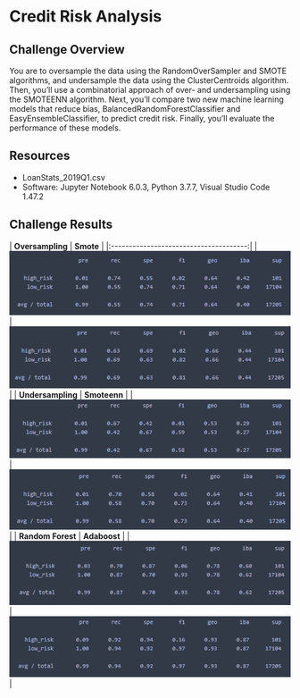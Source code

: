 # Credit Risk Analysis

## Challenge Overview
You are to oversample the data using the RandomOverSampler and SMOTE algorithms, and undersample the data using the ClusterCentroids algorithm. Then, you’ll use a combinatorial approach of over- and undersampling using the SMOTEENN algorithm. Next, you’ll compare two new machine learning models that reduce bias, BalancedRandomForestClassifier and EasyEnsembleClassifier, to predict credit risk. Finally, you’ll evaluate the performance of these models.

## Resources
- LoanStats_2019Q1.csv
- Software: Jupyter Notebook 6.0.3, Python 3.7.7, Visual Studio Code 1.47.2

## Challenge Results

| **Oversampling** | **Smote** |
|:--------------------------------------:|
| ![oversampling](images/oversampling.png) | ![smote](images/smote.png) |
| **Undersampling** | **Smoteenn** |
| ![undersampling](images/undersampling.png) | ![smoteenn](images/smoteenn.png) |
| **Random Forest** | **Adaboost** |
| ![random_forest](images/random_forest.png) | ![adaboost](images/adaboost.png) |